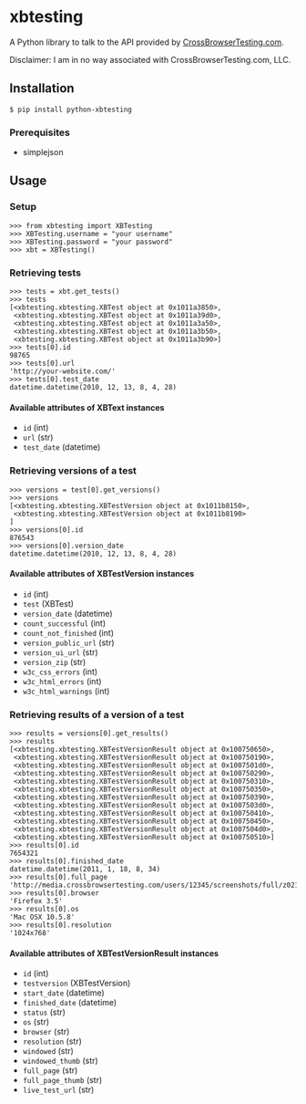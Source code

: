 # xbtesting

A Python library to talk to the API provided by [CrossBrowserTesting.com](http://crossbrowsertesting.com/).

Disclaimer: I am in no way associated with CrossBrowserTesting.com, LLC.


## Installation

    $ pip install python-xbtesting

### Prerequisites

* simplejson


## Usage

### Setup

    >>> from xbtesting import XBTesting
    >>> XBTesting.username = "your username"
    >>> XBTesting.password = "your password"
    >>> xbt = XBTesting()


### Retrieving tests
    
    >>> tests = xbt.get_tests()
    >>> tests
    [<xbtesting.xbtesting.XBTest object at 0x1011a3850>,
     <xbtesting.xbtesting.XBTest object at 0x1011a39d0>,
     <xbtesting.xbtesting.XBTest object at 0x1011a3a50>,
     <xbtesting.xbtesting.XBTest object at 0x1011a3b50>,
     <xbtesting.xbtesting.XBTest object at 0x1011a3b90>]
    >>> tests[0].id
    98765
    >>> tests[0].url
    'http://your-website.com/'
    >>> tests[0].test_date
    datetime.datetime(2010, 12, 13, 8, 4, 28)

#### Available attributes of XBText instances

* `id` (int)
* `url` (str)
* `test_date` (datetime)


### Retrieving versions of a test

    >>> versions = test[0].get_versions()
    >>> versions
    [<xbtesting.xbtesting.XBTestVersion object at 0x1011b8150>,
     <xbtesting.xbtesting.XBTestVersion object at 0x1011b8190>
    ]
    >>> versions[0].id
    876543
    >>> versions[0].version_date
    datetime.datetime(2010, 12, 13, 8, 4, 28)

#### Available attributes of XBTestVersion instances

* `id` (int)
* `test` (XBTest)
* `version_date` (datetime)
* `count_successful` (int)
* `count_not_finished` (int)
* `version_public_url` (str)
* `version_ui_url` (str)
* `version_zip` (str)
* `w3c_css_errors` (int)
* `w3c_html_errors` (int)
* `w3c_html_warnings` (int)


### Retrieving results of a version of a test

    >>> results = versions[0].get_results()
    >>> results
    [<xbtesting.xbtesting.XBTestVersionResult object at 0x100750650>,
     <xbtesting.xbtesting.XBTestVersionResult object at 0x100750190>,
     <xbtesting.xbtesting.XBTestVersionResult object at 0x1007501d0>,
     <xbtesting.xbtesting.XBTestVersionResult object at 0x100750290>,
     <xbtesting.xbtesting.XBTestVersionResult object at 0x100750310>,
     <xbtesting.xbtesting.XBTestVersionResult object at 0x100750350>,
     <xbtesting.xbtesting.XBTestVersionResult object at 0x100750390>,
     <xbtesting.xbtesting.XBTestVersionResult object at 0x1007503d0>,
     <xbtesting.xbtesting.XBTestVersionResult object at 0x100750410>,
     <xbtesting.xbtesting.XBTestVersionResult object at 0x100750450>,
     <xbtesting.xbtesting.XBTestVersionResult object at 0x1007504d0>,
     <xbtesting.xbtesting.XBTestVersionResult object at 0x100750510>]
    >>> results[0].id
    7654321
    >>> results[0].finished_date
    datetime.datetime(2011, 1, 18, 8, 34)
    >>> results[0].full_page
    'http://media.crossbrowsertesting.com/users/12345/screenshots/full/z02129bb861061d1a052.png'
    >>> results[0].browser
    'Firefox 3.5'
    >>> results[0].os
    'Mac OSX 10.5.8'
    >>> results[0].resolution
    '1024x768'

#### Available attributes of XBTestVersionResult instances

* `id` (int)
* `testversion` (XBTestVersion)
* `start_date` (datetime)
* `finished_date` (datetime)
* `status` (str)
* `os` (str)
* `browser` (str)
* `resolution` (str)
* `windowed` (str)
* `windowed_thumb` (str)
* `full_page` (str)
* `full_page_thumb` (str)
* `live_test_url` (str)

